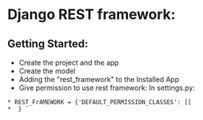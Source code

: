 # Django REST framework:

## Getting Started:
* Create the project and the app
* Create the model
* Adding the "rest_framework" to the Installed App
* Give permission to use rest framework:  In settings.py:
 ```
* REST_FrAMEWORK = {'DEFAULT_PERMISSION_CLASSES': []
*  } `
